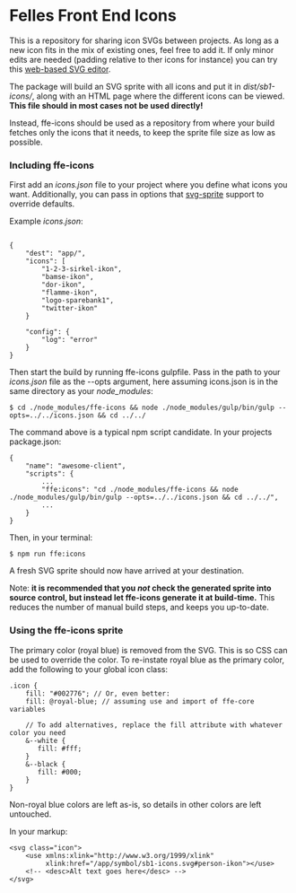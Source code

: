 # Felles Front End Icons

This is a repository for sharing icon SVGs between projects. As long as a new icon fits in the mix of existing ones,
feel free to add it. If only minor edits are needed (padding relative to ther icons for instance) you can try this 
[web-based SVG editor](https://github.com/SVG-Edit/svgedit). 

The package will build an SVG sprite with all icons and put it in _dist/sb1-icons/_, along with an HTML page where
the different icons can be viewed. **This file should in most cases not be used directly!**

Instead, ffe-icons should be used as a repository from where your build fetches only the icons that it needs, to keep
the sprite file size as low as possible.


### Including ffe-icons
First add an _icons.json_ file to your project where you define what icons you want. Additionally, you can
pass in options that [svg-sprite](https://github.com/jkphl/svg-sprite) support to override defaults.

Example _icons.json_:

```

{
    "dest": "app/",
    "icons": [
        "1-2-3-sirkel-ikon",
        "bamse-ikon",
        "dor-ikon",
        "flamme-ikon",
        "logo-sparebank1",
        "twitter-ikon"
    }

    "config": {
        "log": "error"
    }
}

```

Then start the build by running ffe-icons gulpfile. Pass in the path to your _icons.json_ file as
the --opts argument, here assuming icons.json is in the same directory as your _node_modules_:

`$ cd ./node_modules/ffe-icons && node ./node_modules/gulp/bin/gulp --opts=../../icons.json && cd ../../`

The command above is a typical npm script candidate. In your projects package.json:

```
{
    "name": "awesome-client",
    "scripts": {
        ...
        "ffe:icons": "cd ./node_modules/ffe-icons && node ./node_modules/gulp/bin/gulp --opts=../../icons.json && cd ../../",
        ...
    }
}
```

Then, in your terminal:

`$ npm run ffe:icons`

A fresh SVG sprite should now have arrived at your destination.

Note: **it is recommended that you _not_ check the generated sprite into source control, but instead let ffe-icons
generate it at build-time.** This reduces the number of manual build steps, and keeps you up-to-date.

### Using the ffe-icons sprite

The primary color (royal blue) is removed from the SVG. This is so CSS can be used to override the color. To re-instate
royal blue as the primary color, add the following to your global icon class:

```
.icon {
    fill: "#002776"; // Or, even better:
    fill: @royal-blue; // assuming use and import of ffe-core variables
    
    // To add alternatives, replace the fill attribute with whatever color you need
    &--white {
       fill: #fff;
    }    
    &--black {
       fill: #000;    
    }
}
```  

Non-royal blue colors are left as-is, so details in other colors are left untouched.

In your markup: 

```
<svg class="icon">
    <use xmlns:xlink="http://www.w3.org/1999/xlink" 
         xlink:href="/app/symbol/sb1-icons.svg#person-ikon"></use>
    <!-- <desc>Alt text goes here</desc> -->
</svg>
```